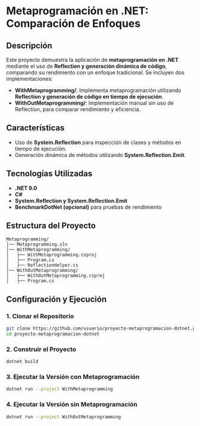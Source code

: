 # Metaprogramación en .NET: Comparación de Enfoques

## Descripción
Este proyecto demuestra la aplicación de **metaprogramación en .NET** mediante el uso de **Reflection y generación dinámica de código**, comparando su rendimiento con un enfoque tradicional. Se incluyen dos implementaciones:

- **WithMetaprogramming/**: Implementa metaprogramación utilizando **Reflection y generación de código en tiempo de ejecución**.
- **WithOutMetaprogramming/**: Implementación manual sin uso de Reflection, para comparar rendimiento y eficiencia.

## Características
- Uso de **System.Reflection** para inspección de clases y métodos en tiempo de ejecución.
- Generación dinámica de métodos utilizando **System.Reflection.Emit**.

## Tecnologías Utilizadas
- **.NET 9.0**
- **C#**
- **System.Reflection y System.Reflection.Emit**
- **BenchmarkDotNet (opcional)** para pruebas de rendimiento

## Estructura del Proyecto
```
Metaprogramming/
│── Metaprogramming.sln
│── WithMetaprogramming/
│   ├── WithMetaprogramming.csproj
│   ├── Program.cs
│   ├── ReflectionHelper.cs
│── WithOutMetaprogramming/
│   ├── WithOutMetaprogramming.csproj
│   ├── Program.cs
```

## Configuración y Ejecución
### 1. Clonar el Repositorio
```sh
git clone https://github.com/usuario/proyecto-metaprogramacion-dotnet.git
cd proyecto-metaprogramacion-dotnet
```

### 2. Construir el Proyecto
```sh
dotnet build
```

### 3. Ejecutar la Versión con Metaprogramación
```sh
dotnet run --project WithMetaprogramming
```

### 4. Ejecutar la Versión sin Metaprogramación
```sh
dotnet run --project WithOutMetaprogramming
```
